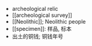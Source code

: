 - archeological relic
- [[archeological survey]]
- [[Neolithic]]; Neolithic people
- [[specimen]]: 样品, 标本 
- 出土的铜钱; 铜钱年号

